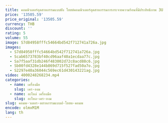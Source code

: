 ```yaml
---
title: คอมพิวเตอร์อุตสาหกรรมแบบฝัง โฮสต์คอมพิวเตอร์อุตสาหกรรมการกระจายความร้อนที่มีประสิทธิภาพ 3U
price: '13505.59'
price_original: '13505.59'
currency: THB
discount: ''
rating: 5
volume: 55
image: S7d84958fffc54664bd542f712741a726a.jpg
images:
  - S7d84958fffc54664bd542f712741a726a.jpg
  - Scab6573783bf40cd96aaf40a1ecdaa77c.jpg
  - Sa7f5aaf31db246f483002d72c8acd88c6.jpg
  - Sb00fd4328e144b869d715f527fad50a7o.jpg
  - S2297e40a36044c569ec61d430143221ag.jpg
video: 4000248268234.mp4
categories:
  - name: เครื่องมือ
    slug: เคร-องม
  - name: อะไหล่ เครื่องมือ
    slug: อะไหล-เคร-องม
slug: คอมพ-วเตอร-ตสาหกรรมแบบฝ-โฮสต-คอมพ
encode: olmxM1M
lang: th
---
```

  